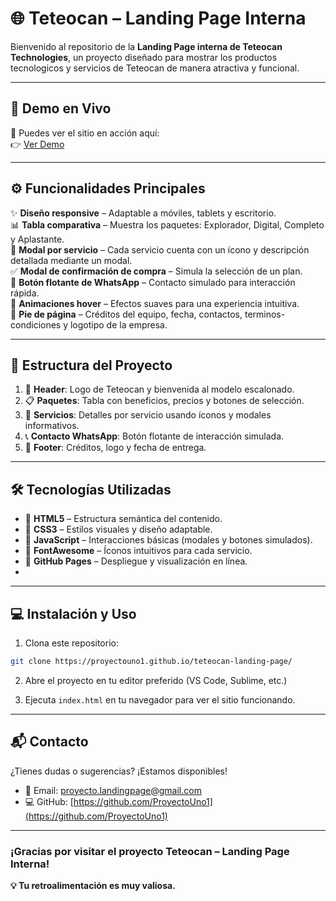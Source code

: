 # 🌐 Teteocan – Landing Page Interna

Bienvenido al repositorio de la **Landing Page interna de Teteocan Technologies**, un proyecto diseñado para mostrar los productos tecnologicos y servicios de Teteocan de manera atractiva y funcional.  

---

## 🔗 Demo en Vivo

📎 Puedes ver el sitio en acción aquí:  
👉 [Ver Demo](https://proyectouno1.github.io/teteocan-landing-page/) 

---

## ⚙️ Funcionalidades Principales

✨ **Diseño responsive** – Adaptable a móviles, tablets y escritorio.  
📊 **Tabla comparativa** – Muestra los paquetes: Explorador, Digital, Completo y Aplastante.  
🧾 **Modal por servicio** – Cada servicio cuenta con un ícono y descripción detallada mediante un modal.  
✅ **Modal de confirmación de compra** – Simula la selección de un plan.  
💬 **Botón flotante de WhatsApp** – Contacto simulado para interacción rápida.  
🧠 **Animaciones hover** – Efectos suaves para una experiencia intuitiva.  
📎 **Pie de página** – Créditos del equipo, fecha, contactos, terminos-condiciones y logotipo de la empresa.

---

## 🧱 Estructura del Proyecto

1. 🧩 **Header**: Logo de Teteocan y bienvenida al modelo escalonado.
2. 📋 **Paquetes**: Tabla con beneficios, precios y botones de selección.
3. 📌 **Servicios**: Detalles por servicio usando íconos y modales informativos.
4. 📞 **Contacto WhatsApp**: Botón flotante de interacción simulada.
5. 📝 **Footer**: Créditos, logo y fecha de entrega.

---

## 🛠️ Tecnologías Utilizadas

- 🧱 **HTML5** – Estructura semántica del contenido.  
- 🎨 **CSS3** – Estilos visuales y diseño adaptable.  
- 🧠 **JavaScript** – Interacciones básicas (modales y botones simulados).  
- 🎯 **FontAwesome** – Íconos intuitivos para cada servicio.  
- 🚀 **GitHub Pages** – Despliegue y visualización en línea.  
- 

---

## 💻 Instalación y Uso

1. Clona este repositorio:

```bash
git clone https://proyectouno1.github.io/teteocan-landing-page/
```

2. Abre el proyecto en tu editor preferido (VS Code, Sublime, etc.)

3. Ejecuta `index.html` en tu navegador para ver el sitio funcionando.

---



## 📬 Contacto

¿Tienes dudas o sugerencias? ¡Estamos disponibles!  
- 📧 Email: [proyecto.landingpage@gmail.com](proyecto.landingpage@gmail.com)  
- 💻 GitHub: [https://github.com/ProyectoUno1](https://github.com/ProyectoUno1)

---

### ¡Gracias por visitar el proyecto Teteocan – Landing Page Interna!

**💡 Tu retroalimentación es muy valiosa.**